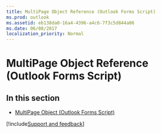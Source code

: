 ```yaml
---
title: MultiPage Object Reference (Outlook Forms Script)
ms.prod: outlook
ms.assetid: eb138da0-16a4-4396-a4c6-7f3c5d844a06
ms.date: 06/08/2017
localization_priority: Normal
---
```



# MultiPage Object Reference (Outlook Forms Script)

## In this section


- [MultiPage Object (Outlook Forms Script)](Outlook.multipage.md)
    


[!include[Support and feedback](~/includes/feedback-boilerplate.md)]
